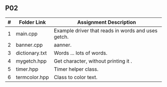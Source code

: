 ##  P02

|   #   | Folder Link       | Assignment Description |
| :---: | ----------------- | ---------------------- |
|   1   | main.cpp          | Example driver that reads in words and uses getch. |
|   2   | banner.cpp        | aanner.                                            |
|   3   | dictionary.txt    | Words ... lots of words.                           |
|   4   | mygetch.hpp       | Get character, without printing it .               |
|   5   | timer.hpp         | Timer helper class.                                |
|   6   | termcolor.hpp     | Class to color text.                               |